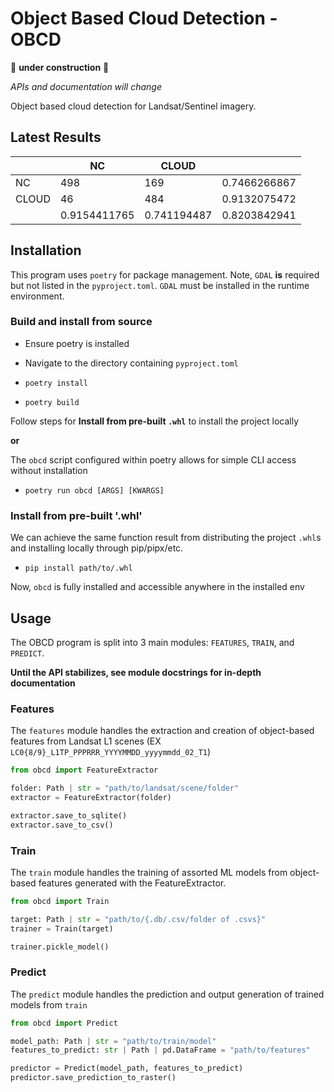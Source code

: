 # Object Based Cloud Detection - OBCD

🚧 **under construction** 🚧 

*APIs and documentation will change*


Object based cloud detection for Landsat/Sentinel imagery. 


## Latest Results

|       | NC           | CLOUD       |              |
|-------|--------------|-------------|--------------|
| NC    |          498 |         169 | 0.7466266867 |
| CLOUD |           46 |         484 | 0.9132075472 |
|       | 0.9154411765 | 0.741194487 | 0.8203842941 |
 
## Installation

This program uses `poetry` for package management. Note, `GDAL` **is** required but not listed in the `pyproject.toml`. `GDAL` must be installed in the runtime environment.

### Build and install from source

- Ensure poetry is installed

- Navigate to the directory containing `pyproject.toml`

- `poetry install`

- `poetry build`

Follow steps for **Install from pre-built `.whl`** to install the project locally

**or**

The `obcd` script configured within poetry allows for simple CLI access without installation

- `poetry run obcd [ARGS] [KWARGS]`

### Install from pre-built '.whl'

We can achieve the same function result from distributing the project `.whl`s and installing locally through pip/pipx/etc.

- `pip install path/to/.whl`

Now, `obcd` is fully installed and accessible anywhere in the installed env

## Usage

The OBCD program is split into 3 main modules: `FEATURES`, `TRAIN`, and `PREDICT`. 

**Until the API stabilizes, see module docstrings for in-depth documentation**

### Features

The `features` module handles the extraction and creation of object-based features from Landsat L1 scenes (EX `LC0{8/9}_L1TP_PPPRRR_YYYYMMDD_yyyymmdd_02_T1`)


```python
from obcd import FeatureExtractor

folder: Path | str = "path/to/landsat/scene/folder"
extractor = FeatureExtractor(folder)

extractor.save_to_sqlite()
extractor.save_to_csv()

```

### Train

The `train` module handles the training of assorted ML models from object-based features generated with the FeatureExtractor. 

```python
from obcd import Train

target: Path | str = "path/to/{.db/.csv/folder of .csvs}"
trainer = Train(target)

trainer.pickle_model()
```

### Predict

The `predict` module handles the prediction and output generation of trained models from `train`


```python
from obcd import Predict

model_path: Path | str = "path/to/train/model"
features_to_predict: str | Path | pd.DataFrame = "path/to/features"

predictor = Predict(model_path, features_to_predict)
predictor.save_prediction_to_raster()
```
